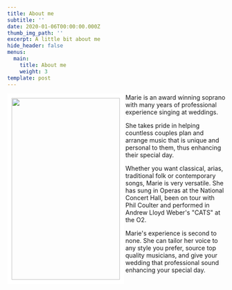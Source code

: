 ```yaml
---
title: About me
subtitle: ''
date: 2020-01-06T00:00:00.000Z
thumb_img_path: ''
excerpt: A little bit about me
hide_header: false
menus:
  main:
    title: About me
    weight: 3
template: post
---
```



<img align="left" src="/images/screenshot_20190528_001946.jpg" width="250" height="420" style="border: 10px solid white;"/>

Marie is an award winning soprano with many years of professional experience singing at weddings. 

She takes pride in helping countless couples plan and arrange music that is unique and personal to them, thus enhancing their special day.

Whether you want classical, arias, traditional folk or contemporary songs, Marie is very versatile. She has sung in Operas at the National Concert Hall, been on tour with Phil Coulter and performed in Andrew Lloyd Weber's "CATS" at the O2.

Marie's experience is second to none. She can tailor her voice to any style you prefer, source top quality musicians,  and give your wedding that professional sound enhancing your special day.

